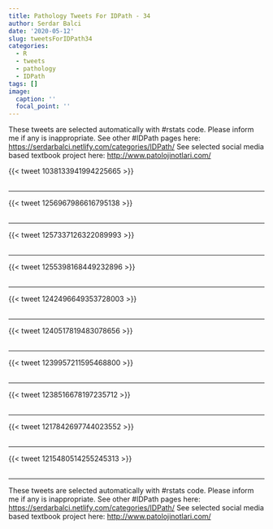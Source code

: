 ```yaml
---
title: Pathology Tweets For IDPath - 34
author: Serdar Balci
date: '2020-05-12'
slug: tweetsForIDPath34
categories:
  - R
  - tweets
  - pathology
  - IDPath
tags: []
image:
  caption: ''
  focal_point: ''
---
```



These tweets are selected automatically with #rstats code. Please inform me if any is inappropriate.
See other #IDPath pages here: https://serdarbalci.netlify.com/categories/IDPath/ 
See selected social media based textbook project here: http://www.patolojinotlari.com/

{{< tweet 1038133941994225665 >}}
<br>
<br>
<hr>
{{< tweet 1256967986616795138 >}}
<br>
<br>
<hr>
{{< tweet 1257337126322089993 >}}
<br>
<br>
<hr>
{{< tweet 1255398168449232896 >}}
<br>
<br>
<hr>
{{< tweet 1242496649353728003 >}}
<br>
<br>
<hr>
{{< tweet 1240517819483078656 >}}
<br>
<br>
<hr>
{{< tweet 1239957211595468800 >}}
<br>
<br>
<hr>
{{< tweet 1238516678197235712 >}}
<br>
<br>
<hr>
{{< tweet 1217842697744023552 >}}
<br>
<br>
<hr>
{{< tweet 1215480514255245313 >}}
<br>
<br>
<hr>


These tweets are selected automatically with #rstats code. Please inform me if any is inappropriate.
See other #IDPath pages here: https://serdarbalci.netlify.com/categories/IDPath/ 
See selected social media based textbook project here: http://www.patolojinotlari.com/
